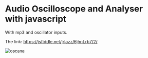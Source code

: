# Audio Oscilloscope and Analyser with javascript
With mp3 and oscillator inputs.

The link:
https://jsfiddle.net/jrlazz/6jhnLrb7/2/

![oscana](https://github.com/user-attachments/assets/0cc4cf9d-1c8c-4640-87ca-3f02a0900a6f)
